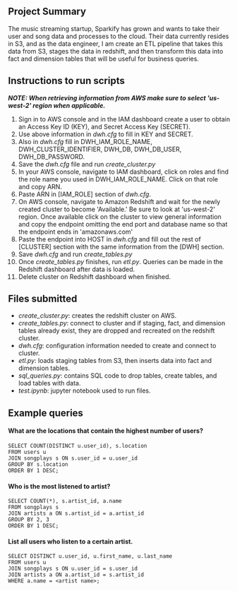 ## Project Summary

The music streaming startup, Sparkify has grown and wants to take their user and song data and processes to the cloud. Their data currently resides in S3, and as the data engineer, I am create an ETL pipeline that takes this data from S3, stages the data in redshift, and then transform this data into fact and dimension tables that will be useful for business queries.

## Instructions to run scripts

***NOTE: When retrieving information from AWS make sure to select 'us-west-2' region when applicable.***

1. Sign in to AWS console and in the IAM dashboard create a user to obtain an Access Key ID (KEY), and Secret Access Key (SECRET).  
2. Use above information in *dwh.cfg* to fill in KEY and SECRET.
3. Also in *dwh.cfg* fill in DWH_IAM_ROLE_NAME, DWH_CLUSTER_IDENTIFIER, DWH_DB, DWH_DB_USER, DWH_DB_PASSWORD.
4. Save the *dwh.cfg* file and run *create_cluster.py*
5. In your AWS console, navigate to IAM dashboard, click on roles and find the role name you used in DWH_IAM_ROLE_NAME. Click on that role and copy ARN.
6. Paste ARN in [IAM_ROLE] section of *dwh.cfg*.
7. On AWS console, navigate to Amazon Redshift and wait for the newly created cluster to become 'Available.' Be sure to look at 'us-west-2' region. Once available click on the cluster to view general information and copy the endpoint omitting the end port and database name so that the endpoint ends in 'amazonaws.com'
8. Paste the endpoint into HOST in *dwh.cfg* and fill out the rest of [CLUSTER] section with the same information from the [DWH] section.
9. Save *dwh.cfg* and run *create_tables.py*
10. Once *create_tables.py* finishes, run *etl.py*. Queries can be made in the Redshift dashboard after data is loaded.
11. Delete cluster on Redshift dashboard when finished.

## Files submitted

- *create_cluster.py*: creates the redshift cluster on AWS.
- *create_tables.py*: connect to cluster and if staging, fact, and dimension tables already exist, they are dropped and recreated on the redshift cluster.
- *dwh.cfg*: configuration information needed to create and connect to cluster.
- *etl.py*: loads staging tables from S3, then inserts data into fact and dimension tables.
- *sql_queries.py*: contains SQL code to drop tables, create tables, and load tables with data.
- *test.ipynb*: jupyter notebook used to run files.

## Example queries

#### What are the locations that contain the highest number of users?

    SELECT COUNT(DISTINCT u.user_id), s.location
    FROM users u
    JOIN songplays s ON s.user_id = u.user_id
    GROUP BY s.location
    ORDER BY 1 DESC;
    
#### Who is the most listened to artist?

    SELECT COUNT(*), s.artist_id, a.name
    FROM songplays s
    JOIN artists a ON s.artist_id = a.artist_id
    GROUP BY 2, 3
    ORDER BY 1 DESC;
    
#### List all users who listen to a certain artist.

    SELECT DISTINCT u.user_id, u.first_name, u.last_name
    FROM users u 
    JOIN songplays s ON u.user_id = s.user_id
    JOIN artists a ON a.artist_id = s.artist_id
    WHERE a.name = <artist name>;